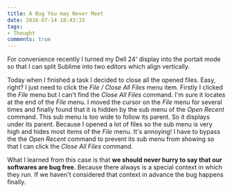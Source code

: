 ```yaml
---
title: A Bug You may Never Meet
date: 2016-07-14 18:43:33
tags: 
- Thought
comments: true
---
```

For convenience recently I turned my Dell 24' display into the portait mode so that I can split Sublime into two editors which align vertically.

Today when I finished a task I decided to close all the opened files. Easy, right? I just need to click the *File / Close All Files* menu item. Firstly I clicked the *File* menu but I can't find the *Close All Files* command. I'm sure it locates at the end of the *File* menu. I moved the cursor on the *File* menu for several times and finally found that it is hidden by the sub menu of the *Open Recent* command. This sub menu is too wide to follow its parent. So it displays under its parent. Because I opened a lot of files so the sub menu is very high and hides most items of the *File* menu. It's annoying! I have to bypass the the *Open Recent* command to prevent its sub menu from showing so that I can click the *Close All Files* command.

What I learned from this case is that **we should never hurry to say that our softwares are bug free**. Because there always is a special context in which they run. If we haven't considered that context in advance the bug happens finally.